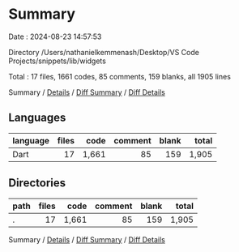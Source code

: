 # Summary

Date : 2024-08-23 14:57:53

Directory /Users/nathanielkemmenash/Desktop/VS Code Projects/snippets/lib/widgets

Total : 17 files,  1661 codes, 85 comments, 159 blanks, all 1905 lines

Summary / [Details](details.md) / [Diff Summary](diff.md) / [Diff Details](diff-details.md)

## Languages
| language | files | code | comment | blank | total |
| :--- | ---: | ---: | ---: | ---: | ---: |
| Dart | 17 | 1,661 | 85 | 159 | 1,905 |

## Directories
| path | files | code | comment | blank | total |
| :--- | ---: | ---: | ---: | ---: | ---: |
| . | 17 | 1,661 | 85 | 159 | 1,905 |

Summary / [Details](details.md) / [Diff Summary](diff.md) / [Diff Details](diff-details.md)